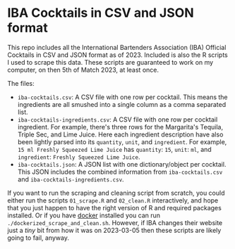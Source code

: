 # IBA Cocktails in CSV and JSON format
This repo includes all the International Bartenders Association (IBA) Official Cocktails
in CSV and JSON format as of 2023. Included is also the R scripts I used to scrape this
data. These scripts are guaranteed to work on my computer, on then 5th of Match 2023, at
least once.

The files:
* `iba-cocktails.csv`: A CSV file with one row per cocktail. This means the ingredients 
   are all smushed into a single column as a comma separated list.
* `iba-cocktails-ingredients.csv`: A CSV file with one row per cocktail ingredient. 
   For example, there's three rows for the Margarita's Tequila, Triple Sec, and Lime 
   Juice. Here each ingredient description have also been lightly parsed into its 
   `quantity`, `unit`, and `ingredient`. For example, 
   `15 ml Freshly Squeezed Lime Juice` has `quantity`: `15`, `unit`: `ml`, and 
   `ingredient`: `Freshly Squeezed Lime Juice`.
* `iba-cocktails.json`: A JSON list with one dictionary/object per cocktail. This JSON
   includes the combined information from `iba-cocktails.csv` and 
   `iba-cocktails-ingredients.csv`.

If you want to run the scraping and cleaning script from scratch, you could either run
the scripts `01_scrape.R` and `02_clean.R` interactively, and hope that you just happen
to have the right version of R and required packages installed. Or if you have
[docker](https://www.docker.com/) installed you can run
`./dockerized_scrape_and_clean.sh`. However, if IBA changes their website just a _tiny_
bit from how it was on 2023-03-05 then these scripts are likely going to fail, anyway.